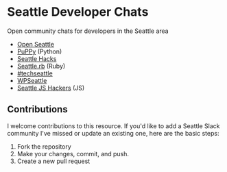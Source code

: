 # Seattle Developer Chats
Open community chats for developers in the Seattle area

* [Open Seattle](https://openseattleslack.herokuapp.com/)
* [PuPPy](https://pugetsoundpython-slack.herokuapp.com/) (Python)
* [Seattle Hacks](https://seattlehacks.herokuapp.com)
* [Seattle.rb](https://seattlerbslack.herokuapp.com/) (Ruby)
* [#techseattle](https://launchpass.com/techseattle)
* [WPSeattle](https://wpseattleslack.wordpress.com/)
* [Seattle JS Hackers](https://seattlejshackers.slack.com/join/shared_invite/enQtMzYzMDcwNzQ3Nzk0LTcxZDI5NjA1MjIwYzdkYjQ5ZDhhYjVlNzg1MjljZTg5NjU1YTRlYzhjMjNiZTQ0Y2NkMGRkOTQ2N2Q2N2VjYzU) (JS)
## Contributions
I welcome contributions to this resource. If you'd like to add a Seattle Slack community I've missed or update an existing one, here are the basic steps:
1. Fork the repository
1. Make your changes, commit, and push.
1. Create a new pull request
